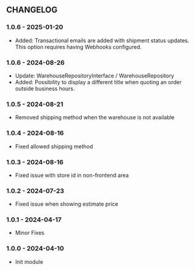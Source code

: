 CHANGELOG
---------

### 1.0.6 - 2025-01-20
- Added: Transactional emails are added with shipment status updates. This option requires having Webhooks configured.

### 1.0.6 - 2024-08-26
- Update: WarehouseRepositoryInterface / WarehouseRepository
- Added: Possibility to display a different title when quoting an order outside business hours.

### 1.0.5 - 2024-08-21
- Removed shipping method when the warehouse is not available

### 1.0.4 - 2024-08-16
- Fixed allowed shipping method

### 1.0.3 - 2024-08-16
- Fixed issue with store id in non-frontend area

### 1.0.2 - 2024-07-23
- Fixed issue when showing estimate price

### 1.0.1 - 2024-04-17
- Minor Fixes

### 1.0.0 - 2024-04-10
- Init module
